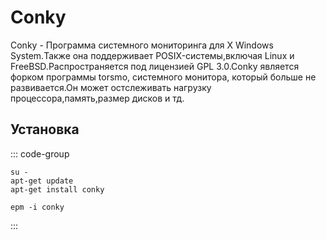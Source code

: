 # Conky

Conky - Программа системного мониторинга для X Windows System.Также она поддерживает POSIX-системы,включая Linux и FreeBSD.Распространяется под лицензией GPL 3.0.Conky является форком программы torsmo, системного монитора, который больше не развивается.Он может остслеживать нагрузку процессора,память,размер дисков и тд.

## Установка
::: code-group

```shell[apt-get]
su -
apt-get update
apt-get install conky
```
```shell[epm]
epm -i conky
```
:::